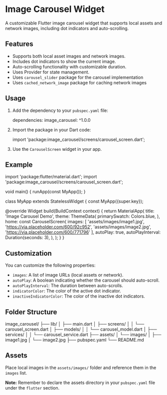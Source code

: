 # Image Carousel Widget

A customizable Flutter image carousel widget that supports local assets and network images, including dot indicators and auto-scrolling.

## Features

*   Supports both local asset images and network images.
*   Includes dot indicators to show the current image.
*   Auto-scrolling functionality with customizable duration.
*   Uses Provider for state management.
*   Uses `carousel_slider` package for the carousel implementation
*   Uses `cached_network_image` package for caching network images

## Usage

1.  Add the dependency to your `pubspec.yaml` file:

    
    dependencies:
      image_carousel: ^1.0.0
    

2.  Import the package in your Dart code:

    
    import 'package:image_carousel/screens/carousel_screen.dart';
    

3.  Use the `CarouselScreen` widget in your app.

## Example


import 'package:flutter/material.dart';
import 'package:image_carousel/screens/carousel_screen.dart';

void main() {
  runApp(const MyApp());
}

class MyApp extends StatelessWidget {
  const MyApp({super.key});

  @override
  Widget build(BuildContext context) {
    return MaterialApp(
      title: 'Image Carousel Demo',
      theme: ThemeData(
        primarySwatch: Colors.blue,
      ),
      home: const CarouselScreen(
        images: [
          'assets/images/image1.jpg',
          'https://via.placeholder.com/600/92c952',
          'assets/images/image2.jpg',
          'https://via.placeholder.com/600/771796'
        ],
        autoPlay: true,
        autoPlayInterval: Duration(seconds: 3),
      ),
    );
  }
}


## Customization

You can customize the following properties:

*   `images`: A list of image URLs (local assets or network).
*   `autoPlay`: A boolean indicating whether the carousel should auto-scroll.
*   `autoPlayInterval`: The duration between auto-scrolls.
*   `indicatorColor`: The color of the active dot indicator.
*   `inactiveIndicatorColor`: The color of the inactive dot indicators.

## Folder Structure


image_carousel/
├── lib/
│   ├── main.dart
│   ├── screens/
│   │   └── carousel_screen.dart
│   ├── models/
│   │   └── carousel_model.dart
│   ├── services/
│   │   └── carousel_service.dart
├── assets/
│   └── images/
│       ├── image1.jpg
│       └── image2.jpg
├── pubspec.yaml
└── README.md


## Assets

Place local images in the `assets/images/` folder and reference them in the `images` list.

**Note:** Remember to declare the assets directory in your `pubspec.yaml` file under the `flutter` section.
